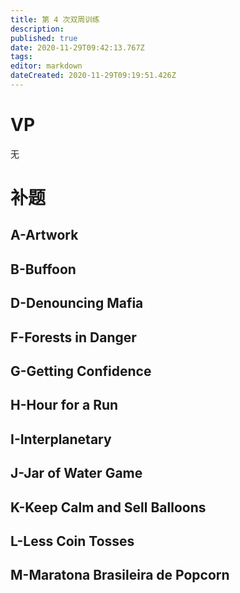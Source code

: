 ```yaml
---
title: 第 4 次双周训练
description: 
published: true
date: 2020-11-29T09:42:13.767Z
tags: 
editor: markdown
dateCreated: 2020-11-29T09:19:51.426Z
---
```


# VP
无
# 补题
## A-Artwork
## B-Buffoon
## D-Denouncing Mafia
## F-Forests in Danger
## G-Getting Confidence
## H-Hour for a Run
## I-Interplanetary
## J-Jar of Water Game
## K-Keep Calm and Sell Balloons
## L-Less Coin Tosses
## M-Maratona Brasileira de Popcorn